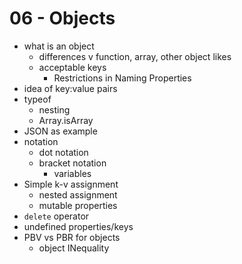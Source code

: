 # 06 - Objects

- what is an object
  - differences v function, array, other object likes
  - acceptable keys
    - Restrictions in Naming Properties
- idea of key:value pairs
- typeof
  - nesting
  - Array.isArray
- JSON as example
- notation
  - dot notation
  - bracket notation
    - variables
- Simple k-v assignment
  - nested assignment
  - mutable properties
- `delete` operator
- undefined properties/keys
- PBV vs PBR for objects
  - object INequality
